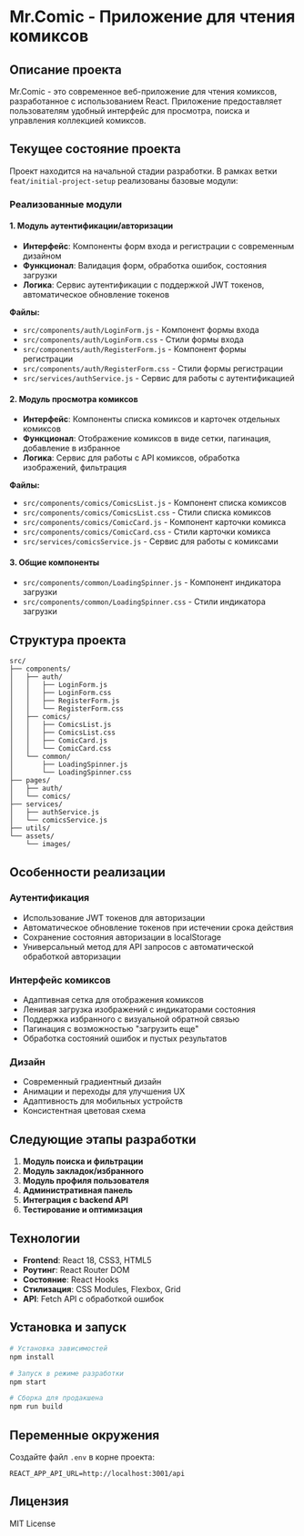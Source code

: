 # Mr.Comic - Приложение для чтения комиксов

## Описание проекта

Mr.Comic - это современное веб-приложение для чтения комиксов, разработанное с использованием React. Приложение предоставляет пользователям удобный интерфейс для просмотра, поиска и управления коллекцией комиксов.

## Текущее состояние проекта

Проект находится на начальной стадии разработки. В рамках ветки `feat/initial-project-setup` реализованы базовые модули:

### Реализованные модули

#### 1. Модуль аутентификации/авторизации
- **Интерфейс**: Компоненты форм входа и регистрации с современным дизайном
- **Функционал**: Валидация форм, обработка ошибок, состояния загрузки
- **Логика**: Сервис аутентификации с поддержкой JWT токенов, автоматическое обновление токенов

**Файлы:**
- `src/components/auth/LoginForm.js` - Компонент формы входа
- `src/components/auth/LoginForm.css` - Стили формы входа
- `src/components/auth/RegisterForm.js` - Компонент формы регистрации
- `src/components/auth/RegisterForm.css` - Стили формы регистрации
- `src/services/authService.js` - Сервис для работы с аутентификацией

#### 2. Модуль просмотра комиксов
- **Интерфейс**: Компоненты списка комиксов и карточек отдельных комиксов
- **Функционал**: Отображение комиксов в виде сетки, пагинация, добавление в избранное
- **Логика**: Сервис для работы с API комиксов, обработка изображений, фильтрация

**Файлы:**
- `src/components/comics/ComicsList.js` - Компонент списка комиксов
- `src/components/comics/ComicsList.css` - Стили списка комиксов
- `src/components/comics/ComicCard.js` - Компонент карточки комикса
- `src/components/comics/ComicCard.css` - Стили карточки комикса
- `src/services/comicsService.js` - Сервис для работы с комиксами

#### 3. Общие компоненты
- `src/components/common/LoadingSpinner.js` - Компонент индикатора загрузки
- `src/components/common/LoadingSpinner.css` - Стили индикатора загрузки

## Структура проекта

```
src/
├── components/
│   ├── auth/
│   │   ├── LoginForm.js
│   │   ├── LoginForm.css
│   │   ├── RegisterForm.js
│   │   └── RegisterForm.css
│   ├── comics/
│   │   ├── ComicsList.js
│   │   ├── ComicsList.css
│   │   ├── ComicCard.js
│   │   └── ComicCard.css
│   └── common/
│       ├── LoadingSpinner.js
│       └── LoadingSpinner.css
├── pages/
│   ├── auth/
│   └── comics/
├── services/
│   ├── authService.js
│   └── comicsService.js
├── utils/
└── assets/
    └── images/
```

## Особенности реализации

### Аутентификация
- Использование JWT токенов для авторизации
- Автоматическое обновление токенов при истечении срока действия
- Сохранение состояния авторизации в localStorage
- Универсальный метод для API запросов с автоматической обработкой авторизации

### Интерфейс комиксов
- Адаптивная сетка для отображения комиксов
- Ленивая загрузка изображений с индикаторами состояния
- Поддержка избранного с визуальной обратной связью
- Пагинация с возможностью "загрузить еще"
- Обработка состояний ошибок и пустых результатов

### Дизайн
- Современный градиентный дизайн
- Анимации и переходы для улучшения UX
- Адаптивность для мобильных устройств
- Консистентная цветовая схема

## Следующие этапы разработки

1. **Модуль поиска и фильтрации**
2. **Модуль закладок/избранного**
3. **Модуль профиля пользователя**
4. **Административная панель**
5. **Интеграция с backend API**
6. **Тестирование и оптимизация**

## Технологии

- **Frontend**: React 18, CSS3, HTML5
- **Роутинг**: React Router DOM
- **Состояние**: React Hooks
- **Стилизация**: CSS Modules, Flexbox, Grid
- **API**: Fetch API с обработкой ошибок

## Установка и запуск

```bash
# Установка зависимостей
npm install

# Запуск в режиме разработки
npm start

# Сборка для продакшена
npm run build
```

## Переменные окружения

Создайте файл `.env` в корне проекта:

```
REACT_APP_API_URL=http://localhost:3001/api
```

## Лицензия

MIT License


